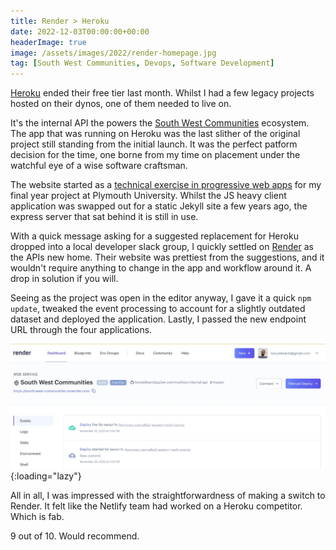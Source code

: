 ```yaml
---
title: Render > Heroku
date: 2022-12-03T00:00:00+00:00
headerImage: true
image: /assets/images/2022/render-homepage.jpg
tag: [South West Communities, Devops, Software Development]
---
```


[Heroku](https://www.heroku.com/) ended their free tier last month. Whilst I had a few legacy projects hosted on their dynos, one of them needed to live on. 

It's the internal API the powers the [South West Communities](https://southwestcommunities.co.uk) ecosystem. The app that was running on Heroku was the last slither of the original project still standing from the initial launch. It was the perfect patform decision for the time, one borne from my time on placement under the watchful eye of a wise software craftsman.

 The website started as a [technical exercise in progressive web apps](https://github.com/tonyedwardspz/community-events-pwa) for my final year project at Plymouth University. Whilst the JS heavy client application was swapped out for a static Jekyll site a few years ago, the express server that sat behind it is still in use.

With a quick message asking for a suggested replacement for Heroku dropped into a local developer slack group, I quickly settled on [Render](https://render.com/) as the APIs new home. Their website was prettiest from the suggestions, and it wouldn't require anything to change in the app and workflow around it. A drop in solution if you will.

Seeing as the project was open in the editor anyway, I gave it a quick `npm update`, tweaked the event processing to account for a slightly outdated dataset and deployed the application. Lastly, I passed the new endpoint URL through the four applications. 

![Render platform screenshot](/assets/images/2022/render-deploy.jpg "Render platform screenshot"){:loading="lazy"}

All in all, I was impressed with the straightforwardness of making a switch to Render. It felt like the Netlify team had worked on a Heroku competitor. Which is fab.

9 out of 10. Would recommend.
